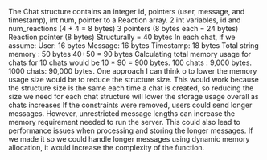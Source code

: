 The Chat structure contains an integer id, pointers (user, message, and timestamp), int num, pointer to a Reaction array. 
2 int variables, id and num_reactions (4 + 4 = 8 bytes) 
3 pointers (8 bytes each = 24 bytes) 
Reaction pointer (8 bytes)
Structurally = 40 bytes 
In each chat, if we assume:
User: 16 bytes
Message: 16 bytes
Timestamp: 18 bytes 
Total string memory :  50 bytes
40+50 = 90 bytes
Calculating total memory usage for chats for 10 chats would be 10 * 90 = 900 bytes. 100 chats : 9,000 bytes. 1000 chats: 90,000 bytes. One approach I can think o to lower the memory usage size would be to reduce the structure size. This would work because the structure size is the same each time a chat is created, so reducing the size we need for each chat structure will lower the storage usage overall as chats increases
If the constraints were removed, users could send longer messages. However, unrestricted message lengths can increase the memory requirement needed to run the server. This could also lead to performance issues when processing and storing the longer messages. If we made it so we could handle longer messages using dynamic memory allocation, it would increase the complexity of the function.
﻿
